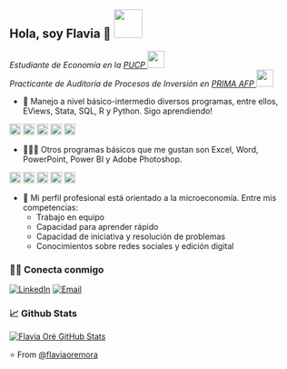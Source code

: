 <h2> Hola, soy Flavia 🏹
 <img src="[https://media.giphy.com/media/mGcNjsfWAjY5AEZNw6/giphy.gif](https://camo.githubusercontent.com/bfe24c7f7db9b843e8602869974fe2d022441bb5583749ae2f84a85983fa52d4/68747470733a2f2f6d656469612e74656e6f722e636f6d2f696d616765732f37646234656161336534373237326338653538656530313866633339306237642f74656e6f722e676966)" width="50"></h2>
 
<p><em>Estudiante de Economía en la <a href="https://www.pucp.edu.pe/">PUCP </a><img src="https://media0.giphy.com/media/HiIBVUzpjYbEs985mp/200w.gif" width="30"></br>Practicante de Auditoría de Procesos de Inversión en <a href="https://www.prima.com.pe/public-zone/">PRIMA AFP </a><img src="https://media.giphy.com/media/WUlplcMpOCEmTGBtBW/giphy.gif" width="30"> 
</em></p>


- 🌱 Manejo a nivel básico-intermedio diversos programas, entre ellos, EViews, Stata, SQL, R y Python. Sigo aprendiendo!
  
<code><img height="20" src="https://upload.wikimedia.org/wikipedia/commons/thumb/c/c3/Python-logo-notext.svg/1200px-Python-logo-notext.svg.png"></code>
<code><img height="20" src="https://encrypted-tbn0.gstatic.com/images?q=tbn:ANd9GcQnAJR-cVpUaCAm8_mAlx1LBrPIp7leb6JOMCvnMwMpu2uYjZ3LnS9sHHzK9LCYAz8nXDo&usqp=CAU"></code>
<code><img height="20" src="https://www3.technologyevaluation.com/getattachment/9b7c8017-6430-5cf6-9a92-543c152dcacf/logo.png?source=tw2&ext=.png"></code>
<code><img height="20" src="https://e7.pngegg.com/pngimages/105/17/png-clipart-microsoft-azure-sql-database-microsoft-sql-server-cloud-computing-blue-text.png"></code>
<code><img height="20" src="https://upload.wikimedia.org/wikipedia/commons/thumb/1/1b/R_logo.svg/2560px-R_logo.svg.png"></code>

- 👩🏽‍💻 Otros programas básicos que me gustan son Excel, Word, PowerPoint, Power BI y Adobe Photoshop.

<code><img height="20" src="https://1000marcas.net/wp-content/uploads/2019/12/Logo-Microsoft-Word.png"></code>
<code><img height="20" src="https://download.logo.wine/logo/Microsoft_Excel/Microsoft_Excel-Logo.wine.png"></code>
<code><img height="20" src="https://1000marcas.net/wp-content/uploads/2021/02/Microsoft-PowerPoint-Logo.png"></code>
<code><img height="20" src="https://eucariota.eu/wp-content/uploads/2020/01/PowerBI.jpg"></code>
<code><img height="20" src="https://upload.wikimedia.org/wikipedia/commons/thumb/a/af/Adobe_Photoshop_CC_icon.svg/640px-Adobe_Photoshop_CC_icon.svg.png"></code>

- 💼 Mi perfil profesional está orientado a la microeconomía. Entre mis competencias:
   - Trabajo en equipo
   - Capacidad para aprender rápido
   - Capacidad de iniciativa y resolución de problemas
   - Conocimientos sobre redes sociales y edición digital


<h3> 🤝🏻 Conecta conmigo </h3>

<p align="center">

<a href="https://www.linkedin.com/in/flavia-ore-mora/" target="_blank"><img alt="LinkedIn" src="https://img.shields.io/badge/LinkedIn-@flaviaoremora-blue?style=flat&logo=linkedin"></a>
<a href="mailto:flavia.ore@pucp.edu.pe"><img alt="Email" src="https://img.shields.io/badge/Email-flavia.ore@pucp.edu.pe-blue?style=flat&logo=gmail"></a>
</p>

### 📈 Github Stats

[![Flavia Oré GitHub Stats](https://github-readme-stats.vercel.app/api?username=flaviaoremora&show_icons=true&count_private=true)](https://github.com/flaviaoremora)



⭐️ From [@flaviaoremora](https://github.com/flaviaoremora)

